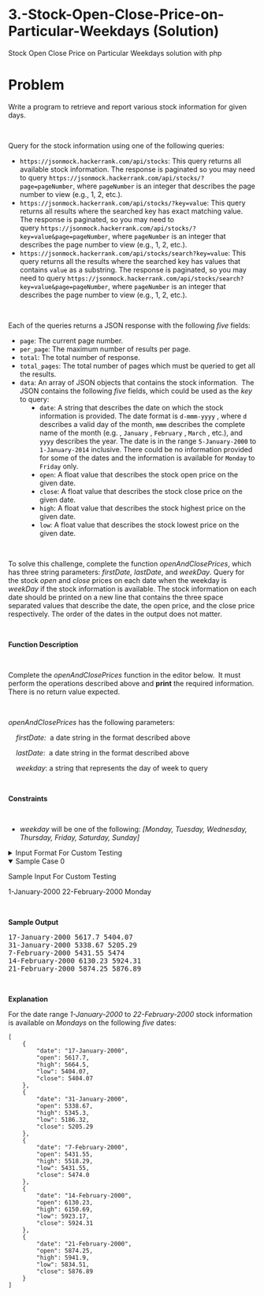 # 3.-Stock-Open-Close-Price-on-Particular-Weekdays (Solution)
Stock Open Close Price on Particular Weekdays solution with php

# Problem
<div class="ps-content-wrapper-v0">
<p>Write a program to retrieve and report various stock information for given days.</p>

<p>&nbsp;</p>

<p>Query for the stock&nbsp;information&nbsp;using one of the following&nbsp;queries:</p>

<ul>
	<li>
<code style="color:black;">https://jsonmock.hackerrank.com/api/stocks</code>: This query returns all available stock&nbsp;information. The response is paginated&nbsp;so you may need to query&nbsp;<code style="color:black;">https://jsonmock.hackerrank.com/api/stocks/?page=pageNumber</code>, where <code style="color:black;">pageNumber</code> is an integer that describes the page number to view (e.g., 1, 2, etc.).</li>
	<li>
<code style="color:black;">https://jsonmock.hackerrank.com/api/stocks/?key=value</code>: This query returns all results where the searched key has exact&nbsp;matching value. The response is paginated, so you may need to query&nbsp;<code style="color:black;">https://jsonmock.hackerrank.com/api/stocks/?key=value&amp;page=pageNumber</code>, where <code style="color:black;">pageNumber</code> is an integer that describes the page number to view (e.g., 1, 2, etc.).</li>
	<li>
<code style="color:black;">https://jsonmock.hackerrank.com/api/stocks/search?key=value</code>:&nbsp;This query returns all the&nbsp;results where the searched key has values that contains <code style="color:black;">value</code> as a substring. The response is paginated, so you may need to query&nbsp;<code style="color:black;">https://jsonmock.hackerrank.com/api/stocks/search?key=value&amp;page=pageNumber</code>, where <code style="color:black;">pageNumber</code> is an integer that describes the page number to view (e.g., 1, 2, etc.).</li>
</ul>

<p>&nbsp;</p>

<p>Each of&nbsp;the queries returns a JSON response with the following <em>five</em> fields:</p>

<ul>
	<li>
<code style="color:black;">page</code>: The current page number.</li>
	<li>
<code style="color:black;">per_page</code>: The maximum number of results per page.</li>
	<li>
<code style="color:black;">total</code>: The total number of response.</li>
	<li>
<code style="color:black;">total_pages</code>: The total number of pages which must be queried to get all the results.</li>
	<li>
<code style="color:black;">data</code>: An array of JSON objects that contains the stock information.&nbsp; The JSON contains the following <em>five</em> fields, which could be used as the&nbsp;<em>key</em> to query:</li>
	<li style="margin-left:40px;">
<code style="color:black;">date</code>: A string that describes the date on which the stock information is provided. The date format is <code style="color:black;">d-mmm-yyyy</code> , where <code style="color:black;">d</code> describes a valid day of the month, <code style="color:black;">mmm</code> describes the complete name of the month (e.g. , <code style="color:black;">January</code> , <code style="color:black;">February</code> , <code style="color:black;">March</code> , etc.), and <code style="color:black;">yyyy</code> describes the year. The date is in the range <code style="color:black;">5-January-2000</code> to <code style="color:black;">1-January-2014</code> inclusive. There could be no information&nbsp;provided for some of the dates and the information is available for <code style="color:black;">Monday</code> to <code style="color:black;">Friday</code> only.</li>
	<li style="margin-left:40px;">
<code style="color:black;">open</code>: A float value that describes the stock open price on the given date.</li>
	<li style="margin-left:40px;">
<code style="color:black;">close</code>: A float value that describes the stock close price on the given date.</li>
	<li style="margin-left:40px;">
<code style="color:black;">high</code>: A float value that describes the stock highest price on the given date.</li>
	<li style="margin-left:40px;">
<code style="color:black;">low</code>: A float value that describes the stock lowest price on the given date.</li>
</ul>

<p>&nbsp;</p>

<p>To solve this challenge, complete the function <em>openAndClosePrices</em>, which has&nbsp;three string parameters: <em>firstDate,</em>&nbsp;<em>lastDate</em>, and <em>weekDay</em>. Query for the stock <em>open</em> and <em>close</em> prices on each date when the weekday is <em>weekDay </em>if the stock information is available. The stock information on each date should be printed on a new line that contains the three space separated values that describe the date, the open price, and the close price respectively. The order of the dates in the output does not matter.</p>

<p>&nbsp;</p>

<p><strong>Function Description</strong></p>

<p>&nbsp;</p>

<p>Complete the&nbsp;<em>openAndClosePrices</em>&nbsp;function in the editor below.&nbsp; It must perform the operations described above and <strong>print</strong> the required information.&nbsp; There is no return value expected.</p>

<p>&nbsp;</p>

<p><em>openAndClosePrices&nbsp;</em>has the following parameters:</p>

<p>&nbsp;&nbsp;&nbsp;&nbsp;<em>firstDate:&nbsp;&nbsp;</em>a date string in the format described above</p>

<p>&nbsp; &nbsp; <em>lastDate</em>:&nbsp; a date string in the format described above</p>

<p>&nbsp; &nbsp; <em>weekday</em>: a string that represents the day of week to query</p>

<p>&nbsp;</p>

<p><strong>Constraints</strong></p>

<p>&nbsp;</p>

<ul>
	<li>
<em>weekday</em>&nbsp;will be one of the following:&nbsp;<em>[Monday, Tuesday, Wednesday, Thursday, Friday, Saturday, Sunday]</em>
</li>
</ul>
<!-- <StartOfInputFormat> DO NOT REMOVE THIS LINE-->

<details><summary class="section-title">Input Format For Custom Testing</summary>

<div class="collapsable-details">
<p>Input from stdin will be processed as follows and passed to the function.</p>

<p>&nbsp;</p>

<p>The first line contains a date string that denotes <em>firstDate</em>.</p>

<p>The second line contains a date string that denotes <em>lastDate.</em></p>

<p>The third line contains a string <em>weekday.</em></p>

<p>&nbsp;</p>
</div>
</details>

<details open="open"><summary class="section-title">Sample Case 0</summary>

<div class="collapsable-details">
<p class="section-title">Sample Input For Custom Testing</p>

<p>1-January-2000 22-February-2000 Monday</p>

<p>&nbsp;</p>

<p><strong>Sample Output</strong></p>

<pre>17-January-2000 5617.7 5404.07
31-January-2000 5338.67 5205.29
7-February-2000 5431.55 5474
14-February-2000 6130.23 5924.31
21-February-2000 5874.25 5876.89</pre>

<p>&nbsp;</p>

<p><strong>Explanation</strong></p>

<p>For the date range&nbsp;<em>1-January-2000</em> to <em>22-February-2000</em> stock information is available on <em>Mondays</em> on the following <em>five</em> dates:</p>

<pre class="prettyprint"><code class="language-json">[
    {
        "date": "17-January-2000",
        "open": 5617.7,
        "high": 5664.5,
        "low": 5404.07,
        "close": 5404.07
    },
    {
        "date": "31-January-2000",
        "open": 5338.67,
        "high": 5345.3,
        "low": 5186.32,
        "close": 5205.29
    },
    {
        "date": "7-February-2000",
        "open": 5431.55,
        "high": 5518.29,
        "low": 5431.55,
        "close": 5474.0
    },
    {
        "date": "14-February-2000",
        "open": 6130.23,
        "high": 6150.69,
        "low": 5923.17,
        "close": 5924.31
    },
    {
        "date": "21-February-2000",
        "open": 5874.25,
        "high": 5941.9,
        "low": 5834.51,
        "close": 5876.89
    }
]</code></pre>
</div>
</details>
</div>
